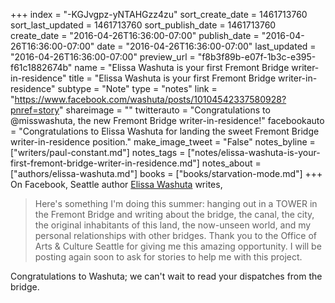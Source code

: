 +++
index = "-KGJvgpz-yNTAHGzz4zu"
sort_create_date = 1461713760
sort_last_updated = 1461713760
sort_publish_date = 1461713760
create_date = "2016-04-26T16:36:00-07:00"
publish_date = "2016-04-26T16:36:00-07:00"
date = "2016-04-26T16:36:00-07:00"
last_updated = "2016-04-26T16:36:00-07:00"
preview_url = "f8b3f89b-e07f-1b3c-e395-f61c1882674b"
name = "Elissa Washuta is your first Fremont Bridge writer-in-residence"
title = "Elissa Washuta is your first Fremont Bridge writer-in-residence"
subtype = "Note"
type = "notes"
link = "https://www.facebook.com/washuta/posts/10104542337580928?pnref=story"
shareimage = ""
twitterauto = "Congratulations to @misswashuta, the new Fremont Bridge writer-in-residence!"
facebookauto = "Congratulations to Elissa Washuta for landing the sweet Fremont Bridge writer-in-residence position."
make_image_tweet = "False"
notes_byline = ["writers/paul-constant.md"]
notes_tags = ["notes/elissa-washuta-is-your-first-fremont-bridge-writer-in-residence.md"]
notes_about = ["authors/elissa-washuta.md"]
books = ["books/starvation-mode.md"]
+++
On Facebook, Seattle author [Elissa Washuta](http://seattlereviewofbooks.com/authors/elissa-washuta/) writes, 

<blockquote>Here's something I'm doing this summer: hanging out in a TOWER in the Fremont Bridge and writing about the bridge, the canal, the city, the original inhabitants of this land, the now-unseen world, and my personal relationships with other bridges. Thank you to the Office of Arts & Culture Seattle for giving me this amazing opportunity. I will be posting again soon to ask for stories to help me with this project.</blockquote>

Congratulations to Washuta; we can't wait to read your dispatches from the bridge.